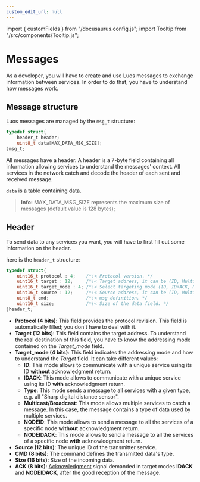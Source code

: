 ```yaml
---
custom_edit_url: null
---
```


import { customFields } from "/docusaurus.config.js";
import Tooltip from "/src/components/Tooltip.js";

# Messages

As a developer, you will have to create and use Luos messages to exchange information between <Tooltip def={customFields.service_def}>services</Tooltip>. In order to do that, you have to understand how messages work.

## Message structure

Luos messages are managed by the `msg_t` structure:

```c
typedef struct{
    header_t header;
    uint8_t data[MAX_DATA_MSG_SIZE];
}msg_t;
```

All messages have a header. A header is a 7-byte field containing all information allowing services to understand the messages' context. All services in the network catch and decode the header of each sent and received message.

`data` is a table containing data.

> **Info:** MAX_DATA_MSG_SIZE represents the maximum size of messages (default value is 128 bytes);

## Header

To send data to any services you want, you will have to first fill out some information on the header.

here is the `header_t` structure:

```c
typedef struct{
    uint16_t protocol : 4;    /*!< Protocol version. */
    uint16_t target : 12;     /*!< Target address, it can be (ID, Multicast/Broadcast, Type). */
    uint16_t target_mode : 4; /*!< Select targeting mode (ID, ID+ACK, Multicast/Broadcast, Type). */
    uint16_t source : 12;     /*!< Source address, it can be (ID, Multicast/Broadcast, Type). */
    uint8_t cmd;              /*!< msg definition. */
    uint16_t size;            /*!< Size of the data field. */
}header_t;
```

- **Protocol (4 bits)**: This field provides the protocol revision. This field is automatically filled; you don't have to deal with it.
- **Target (12 bits)**: This field contains the target address. To understand the real destination of this field, you have to know the addressing mode contained on the _Target_mode_ field.
- **Target_mode (4 bits)**: This field indicates the addressing mode and how to understand the _Target_ field. It can take different values:
  - **ID**: This mode allows to communicate with a unique service using its ID **without** acknowledgment return.
  - **IDACK**: This mode allows to communicate with a unique service using its ID **with** acknowledgment return.
  - **Type**: This mode sends a message to all services with a given type, e.g. all "Sharp digital distance sensor".
  - **Multicast/Broadcast**: This mode allows multiple services to catch a message. In this case, the message contains a type of data used by multiple services.
  - **NODEID**: This mode allows to send a message to all the services of a specific node **without** acknowledgment return.
  - **NODEIDACK**: This mode allows to send a message to all the services of a specific node **with** acknowledgment return.
- **Source (12 bits)**: The unique ID of the transmitter service.
- **CMD (8 bits)**: The command defines the transmitted data's type.
- **Size (16 bits)**: Size of the incoming data.
- **ACK (8 bits)**: [Acknowledgment](../../tools/monitoring) signal demanded in target modes **IDACK** and **NODEIDACK**, after the good reception of the message.
